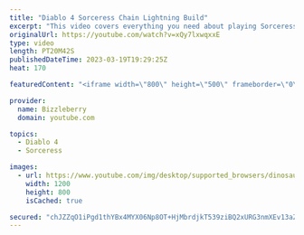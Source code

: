 ```yaml
---
title: "Diablo 4 Sorceress Chain Lightning Build"
excerpt: "This video covers everything you need about playing Sorceress as a fire / incinerate build in the Diablo 4 beta Frost Build: ..."
originalUrl: https://youtube.com/watch?v=xQy7lxwqxxE
type: video
length: PT20M42S
publishedDateTime: 2023-03-19T19:29:25Z
heat: 170

featuredContent: "<iframe width=\"800\" height=\"500\" frameborder=\"0\" src=\"https://www.youtube.com/embed/xQy7lxwqxxE\" allow=\"accelerometer; autoplay; encrypted-media; gyroscope; picture-in-picture\" allowfullscreen></iframe>"

provider:
  name: Bizzleberry
  domain: youtube.com

topics:
  - Diablo 4
  - Sorceress

images:
  - url: https://www.youtube.com/img/desktop/supported_browsers/dinosaur.png
    width: 1200
    height: 800
    isCached: true

secured: "chJZZqO1iPgd1thYBx4MYX06Np8OT+HjMbrdjkT539ziBQ2xURG3nmXEv13aZ/62QrWuRwuLwmww8+jKO5ZZ/xeRbvuDlmggJ+Yr867BCuWzKRuYX/sX4HdpXXN31mqdOxQNGe2ui8g9lcwHQqB43RK53eGo+XqxCfva9AG8RgrrAYpkCtfP/Y+KB00f4HSYI1rHcXKqvFjzkzoapQvV0Qdjl97+K2SbRtQDSm5dU2/N+zHUmabHpMRPBthVBwtDZMgJwG8jB4PwiS5+Vf9tAfzxlzSfhz1FTtOL5lx4qKlZgNOE80OClS4E8DpDrZ9Hk7dGL9JMPZ92d72VIOOaDM/xSw/yxEB97fQ04DN5V4VZmiEEzfS7mz+Tp2flgsX12IB38qZxI+bU+tqdNo/Ujg==;gdP1yRNrP2F6cxB9ScrImQ=="
---
```


